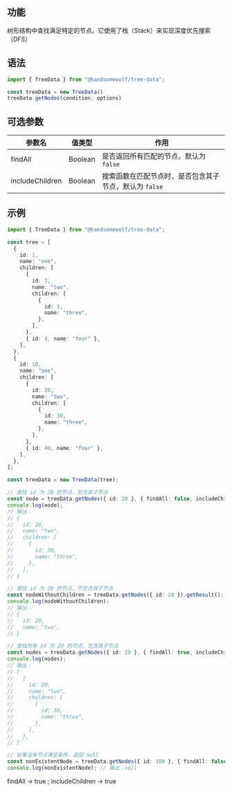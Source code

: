 ## 功能

树形结构中查找满足特定的节点。它使用了栈（Stack）来实现深度优先搜索（DFS）

## 语法

```TypeScript
import { TreeData } from "@handsomewolf/tree-data";

const treeData = new TreeData()
treeData.getNodes(condition, options)
```

## 可选参数

| 参数名 | 值类型 | 作用 |
| --- | --- | --- |
| findAll | Boolean | 是否返回所有匹配的节点，默认为 `false` |
| includeChildren | Boolean | 搜索函数在匹配节点时，是否包含其子节点，默认为 `false` |


## 示例

```TypeScript
import { TreeData } from "@handsomewolf/tree-data";

const tree = [
  {
    id: 1,
    name: "one",
    children: [
      {
        id: 2,
        name: "two",
        children: [
          {
            id: 3,
            name: "three",
          },
        ],
      },
      { id: 4, name: "four" },
    ],
  },
  {
    id: 10,
    name: "one",
    children: [
      {
        id: 20,
        name: "two",
        children: [
          {
            id: 30,
            name: "three",
          },
        ],
      },
      { id: 40, name: "four" },
    ],
  },
];

const treeData = new TreeData(tree);

// 查找 id 为 20 的节点，包含其子节点
const node = treeData.getNodes({ id: 20 }, { findAll: false, includeChildren: true }).getResult();
console.log(node);
// 输出：
// {
//   id: 20,
//   name: "two",
//   children: [
//     {
//       id: 30,
//       name: "three",
//     },
//   ],
// }

// 查找 id 为 20 的节点，不包含其子节点
const nodeWithoutChildren = treeData.getNodes({ id: 20 }).getResult();
console.log(nodeWithoutChildren);
// 输出：
// {
//   id: 20,
//   name: "two",
// }

// 查找所有 id 为 20 的节点，包含其子节点
const nodes = treeData.getNodes({ id: 20 }, { findAll: true, includeChildren: true }).getResult();
console.log(nodes);
// 输出：
// [
//   {
//     id: 20,
//     name: "two",
//     children: [
//       {
//         id: 30,
//         name: "three",
//       },
//     ],
//   },
// ]

// 如果没有节点满足条件，返回 null
const nonExistentNode = treeData.getNodes({ id: 100 }, { findAll: false }).getResult();
console.log(nonExistentNode); // 输出：null

```

findAll -> true ; includeChildren -> true